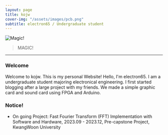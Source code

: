 ```yaml
---
layout: page
title: kojw
cover-img: "/assets/images/pcb.png"
subtitle: electron65 / Undergraduate student
---
```


![Magic!](/assets/img/magic.gif)


> MAGIC!

---
### Welcome
Welcome to kojw. This is my personal Website! Hello, I'm electron65. I am a undergraduate student majoring electronical engineering. I first started blogging after a large project with my friends. We made a simple graphic card and sound card using FPGA and Arduino. 
### Notice!
* On going Project: Fast Fourier Transform (FFT) Implementation with Software and Hardware, 2023.09 - 2023.12, Pre-capstone Project, KwangWoon University
